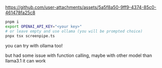 

https://github.com/user-attachments/assets/5a5f8a50-9ff9-4374-85c0-461478fa25c8




```bash
pnpm i
export OPENAI_API_KEY="<your key>"
# or leave empty and use ollama (you will be prompted choice)
pnpx tsx screenpipe.ts
```

you can try with ollama too!

but had some issue with function calling, maybe with other model than llama3.1 it can work


